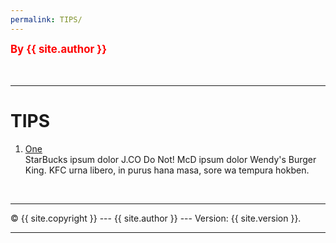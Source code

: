 ```yaml
---
permalink: TIPS/
---
```

<span style="color:red; font-weight:bold; font-size:larger;">By {{ site.author }}</span>
<br><br>
<br>
<hr>

# TIPS

1. [One](https://en.wikipedia.org/wiki/1)<br>
StarBucks ipsum dolor J.CO Do Not!
McD ipsum dolor Wendy's Burger King.
KFC urna libero, in purus hana masa, sore wa tempura hokben.

<br>
<hr>
&copy; {{ site.copyright }} --- {{ site.author }} --- Version: {{ site.version }}.
<hr>
<br>
